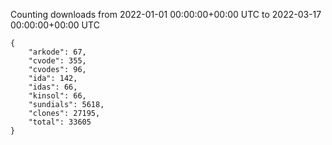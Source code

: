 
Counting downloads from 2022-01-01 00:00:00+00:00 UTC to 2022-03-17 00:00:00+00:00 UTC

```
{
    "arkode": 67,
    "cvode": 355,
    "cvodes": 96,
    "ida": 142,
    "idas": 66,
    "kinsol": 66,
    "sundials": 5618,
    "clones": 27195,
    "total": 33605
}
```
